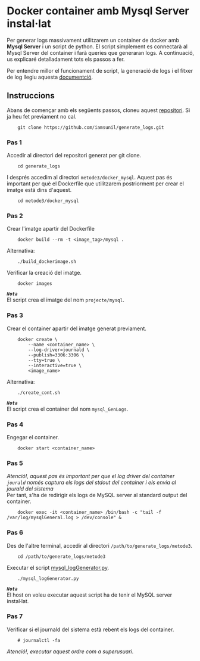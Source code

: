 # Docker container amb Mysql Server instal·lat  
Per generar logs massivament utilitzarem un container de docker amb **Mysql Server** i un script de python. El script simplement es connectarà al Mysql Server del container i farà queries que generaran logs. A continuació, us explicaré detalladament tots els passos a fer.  

Per entendre millor el funcionament de script, la generació de logs i el fitxer de log llegiu aquesta [documentció](https://github.com/iamsunil/generate_logs/blob/master/metode3/docker_mysql/README.md).  

## Instruccions 
Abans de començar amb els següents passos, cloneu aquest [repositori](https://github.com/iamsunil/generate_logs.git). Si ja heu fet previament no cal.  
    
		git clone https://github.com/iamsunil/generate_logs.git  

### Pas 1  
Accedir al directori del repositori generat per git clone.  
  
		cd generate_logs  
I després accedim al directori `metode3/docker_mysql`. Aquest pas és important per què el Dockerfile que utilitzarem postriorment per crear el imatge está dins d'aquest.  

		cd metode3/docker_mysql  

### Pas 2  
Crear l'imatge apartir del Dockerfile 

		docker build --rm -t <image_tag>/mysql .
		
Alternativa: 
	
		./build_dockerimage.sh  
		
Verificar la creació del imatge.  

		docker images  
***`Nota`***  
El script crea el imatge del nom `projecte/mysql`.  
 
### Pas 3  
Crear el container apartir del imatge generat previament.  

		docker create \
			--name <container_name> \
			--log-driver=journald \
			--publish=3306:3306 \
			--tty=true \
		    --interactive=true \
			<image_name>   
Alternativa:  

		./create_cont.sh

***`Nota`***  
El script crea el container del nom `mysql_GenLogs`.

### Pas 4  
Engegar el container.
		
		docker start <container_name>

### Pas 5  
*Atenció!, aquest pas és important per que el log driver del container `jourald` només captura els logs del stdout del container i els envia al jourald del sistema*  
Per tant, s'ha de redirigir els logs de MySQL server al standard output del container.   

		docker exec -it <container_name> /bin/bash -c "tail -f /var/log/mysqlGeneral.log > /dev/console" &  

### Pas 6  
Des de l'altre terminal, accedir al directori `/path/to/generate_logs/metode3`.  

		cd /path/to/generate_logs/metode3  
		
Executar el script [mysql_logGenerator.py](https://github.com/iamsunil/generate_logs/blob/master/metode3/mysql_logGenerator.py).  

		./mysql_logGenerator.py   

***`Nota`***  
	El host on voleu executar aquest script ha de tenir el MySQL server instal·lat. 
	
### Pas 7  
Verificar si el journald del sistema està rebent els logs del container.  

		# journalctl -fa  

*Atenció!, executar aquest ordre com a superusuari*.

 

